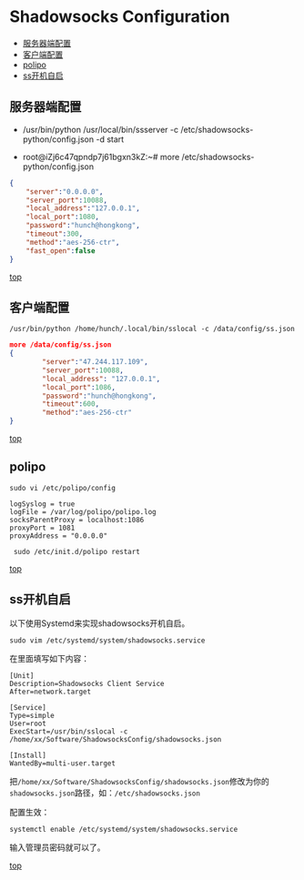 # Shadowsocks Configuration
<!-- toc -->

- [服务器端配置](#%E6%9C%8D%E5%8A%A1%E5%99%A8%E7%AB%AF%E9%85%8D%E7%BD%AE)
- [客户端配置](#%E5%AE%A2%E6%88%B7%E7%AB%AF%E9%85%8D%E7%BD%AE)
- [polipo](#polipo)
- [ss开机自启](#ss%E5%BC%80%E6%9C%BA%E8%87%AA%E5%90%AF)

<!-- tocstop -->
## 服务器端配置

* /usr/bin/python /usr/local/bin/ssserver -c /etc/shadowsocks-python/config.json -d start


* root@iZj6c47qpndp7j61bgxn3kZ:~# more /etc/shadowsocks-python/config.json


```json
{
    "server":"0.0.0.0",
    "server_port":10088,
    "local_address":"127.0.0.1",
    "local_port":1080,
    "password":"hunch@hongkong",
    "timeout":300,
    "method":"aes-256-ctr",
    "fast_open":false
}
```
[top](#Shadowsocks-Configuration)

## 客户端配置

    /usr/bin/python /home/hunch/.local/bin/sslocal -c /data/config/ss.json
```json
more /data/config/ss.json
{
        "server":"47.244.117.109",
        "server_port":10088,
        "local_address": "127.0.0.1",
        "local_port":1086,
        "password":"hunch@hongkong",
        "timeout":600,
        "method":"aes-256-ctr"
}

```

[top](#Shadowsocks-Configuration)

## polipo
    sudo vi /etc/polipo/config
```shell
logSyslog = true
logFile = /var/log/polipo/polipo.log
socksParentProxy = localhost:1086
proxyPort = 1081
proxyAddress = "0.0.0.0"
```
     sudo /etc/init.d/polipo restart
     
[top](#Shadowsocks-Configuration)


## ss开机自启

以下使用Systemd来实现shadowsocks开机自启。

    sudo vim /etc/systemd/system/shadowsocks.service
    

在里面填写如下内容：

```
[Unit]
Description=Shadowsocks Client Service
After=network.target

[Service]
Type=simple
User=root
ExecStart=/usr/bin/sslocal -c /home/xx/Software/ShadowsocksConfig/shadowsocks.json

[Install]
WantedBy=multi-user.target
```

    

把`/home/xx/Software/ShadowsocksConfig/shadowsocks.json`修改为你的`shadowsocks.json`路径，如：`/etc/shadowsocks.json`

配置生效：

```
systemctl enable /etc/systemd/system/shadowsocks.service
```
    

输入管理员密码就可以了。

[top](#Shadowsocks-Configuration)

